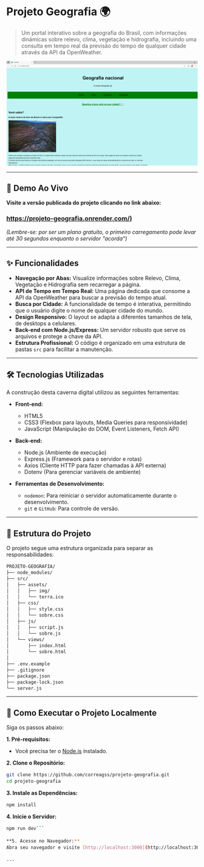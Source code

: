 # Projeto Geografia 🌍

> Um portal interativo sobre a geografia do Brasil, com informações dinâmicas sobre relevo, clima, vegetação e hidrografia, incluindo uma consulta em tempo real da previsão do tempo de qualquer cidade através da API da OpenWeather.

![Demonstração do Projeto Geografia](src/assets/image.png)

---

## 🚀 Demo Ao Vivo

**Visite a versão publicada do projeto clicando no link abaixo:**

### [https://projeto-geografia.onrender.com/)](https://projeto-geografia-gabi.onrender.com)

*(Lembre-se: por ser um plano gratuito, o primeiro carregamento pode levar até 30 segundos enquanto o servidor "acorda")*

---

## ✨ Funcionalidades

*   **Navegação por Abas:** Visualize informações sobre Relevo, Clima, Vegetação e Hidrografia sem recarregar a página.
*   **API de Tempo em Tempo Real:** Uma página dedicada que consome a API da OpenWeather para buscar a previsão do tempo atual.
*   **Busca por Cidade:** A funcionalidade de tempo é interativa, permitindo que o usuário digite o nome de qualquer cidade do mundo.
*   **Design Responsivo:** O layout se adapta a diferentes tamanhos de tela, de desktops a celulares.
*   **Back-end com Node.js/Express:** Um servidor robusto que serve os arquivos e protege a chave da API.
*   **Estrutura Profissional:** O código é organizado em uma estrutura de pastas `src` para facilitar a manutenção.

---

## 🛠️ Tecnologias Utilizadas

A construção desta caverna digital utilizou as seguintes ferramentas:

*   **Front-end:**
    *   HTML5
    *   CSS3 (Flexbox para layouts, Media Queries para responsividade)
    *   JavaScript (Manipulação do DOM, Event Listeners, Fetch API)

*   **Back-end:**
    *   Node.js (Ambiente de execução)
    *   Express.js (Framework para o servidor e rotas)
    *   Axios (Cliente HTTP para fazer chamadas à API externa)
    *   Dotenv (Para gerenciar variáveis de ambiente)

*   **Ferramentas de Desenvolvimento:**
    *   `nodemon`: Para reiniciar o servidor automaticamente durante o desenvolvimento.
    *   `git` e `GitHub`: Para controle de versão.

---

## 📁 Estrutura do Projeto

O projeto segue uma estrutura organizada para separar as responsabilidades:

```text
PROJETO-GEOGRAFIA/
├── node_modules/
├── src/
│   ├── assets/
│   │   ├── img/
│   │   └── terra.ico
│   ├── css/
│   │   ├── style.css
│   │   └── sobre.css
│   ├── js/
│   │   ├── script.js
│   │   └── sobre.js
│   └── views/
│       ├── index.html
│       └── sobre.html
│
├── .env.example
├── .gitignore
├── package.json
├── package-lock.json
└── server.js
```

---

## 🚀 Como Executar o Projeto Localmente

Siga os passos abaixo:

**1. Pré-requisitos:**
*   Você precisa ter o [Node.js](https://nodejs.org/) instalado.

**2. Clone o Repositório:**
```bash
git clone https://github.com/correagss/projeto-geografia.git
cd projeto-geografia
```

**3. Instale as Dependências:**
```bash
npm install
```

**4. Inicie o Servidor:**
```bash
npm run dev```

**5. Acesse no Navegador:**
Abra seu navegador e visite [http://localhost:3000](http://localhost:3000).

---
